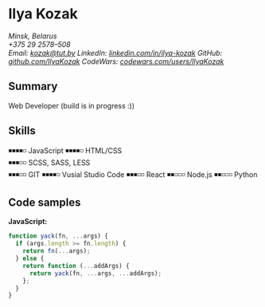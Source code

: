 # Ilya Kozak

_Minsk, Belarus  
+375 29 2578–508  
Email: [kozak@tut.by](mailto:kozak@tut.by)
LinkedIn: [linkedin.com/in/ilya-kozak](https://www.linkedin.com/in/ilya-kozak/)
GitHub: [github.com/IlyaKozak](https://github.com/IlyaKozak)
CodeWars: [codewars.com/users/IlyaKozak](https://www.codewars.com/users/IlyaKozak)_

## Summary

Web Developer (build is in progress :))

## Skills

◾◾◾◾◽ JavaScript
◾◾◾◾◽ HTML/CSS  
◾◾◾◽◽ SCSS, SASS, LESS  
◾◾◾◽◽ GIT
◾◾◾◾◽ Vusial Studio Code
◾◾◾◽◽ React
◾◾◽◽◽ Node.js
◾◾◽◽◽ Python

## Code samples

**JavaScript:**

```javascript
function yack(fn, ...args) {
  if (args.length >= fn.length) {
    return fn(...args);
  } else {
    return function (...addArgs) {
      return yack(fn, ...args, ...addArgs);
    };
  }
}
```
